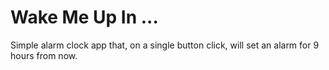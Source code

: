 # Wake Me Up In ...

Simple alarm clock app that, on a single button click, will set an alarm for 9 hours from now. 
